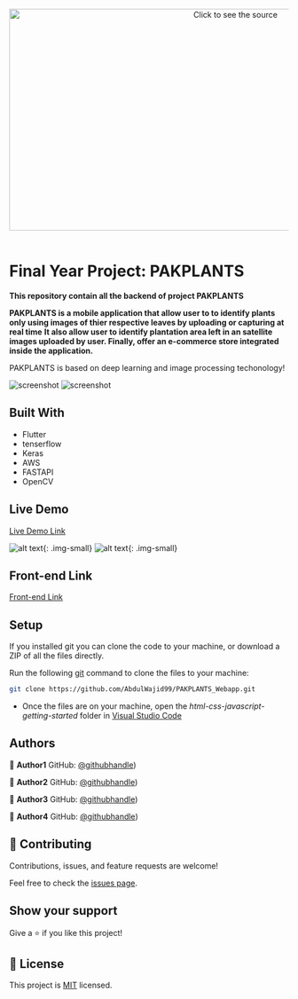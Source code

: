 <div align="center">
	<br>
	<a href="header.svg">
		<img src="header.svg" width="800" height="400" alt="Click to see the source">
	</a>
	<br>
</div>
<br>


# Final Year Project: PAKPLANTS

**This repository contain all the backend of project PAKPLANTS**

**PAKPLANTS  is a mobile application that allow user to to identify plants only using images of thier respective leaves by uploading or capturing at real time**
**It also allow user to identify plantation area left in an satellite images uploaded by user. Finally, offer an e-commerce store integrated inside the application.**

PAKPLANTS is based on deep learning and image processing techonology!


![screenshot](static/image1.jpg)
![screenshot](static/image2.jpg)


## Built With

- Flutter
- tenserflow
- Keras
- AWS
- FASTAPI
- OpenCV


## Live Demo

[Live Demo Link]()

![alt text](static/image3.jpg){: .img-small} 
![alt text](static/image4.jpg){: .img-small} 

## Front-end Link

[Front-end Link](https://github.com/owaisalimemon/pakplants_fyp.git)



## Setup

If you installed git you can clone the code to your machine, or download a ZIP of all the files directly.

Run the following [git](https://git-scm.com/downloads) command to clone the files to your machine:

```bash
git clone https://github.com/AbdulWajid99/PAKPLANTS_Webapp.git
```

- Once the files are on your machine, open the _html-css-javascript-getting-started_ folder in [Visual Studio Code](https://code.visualstudio.com/)



## Authors


👤 **Author1** GitHub: [@githubhandle](https://github.com/AbdulWajid99))

👤 **Author2** GitHub: [@githubhandle](https://github.com/walikhan226))

👤 **Author3** GitHub: [@githubhandle](https://github.com/Sohaib1497))

👤 **Author4** GitHub: [@githubhandle](https://github.com/owaisalimemon))


## 🤝 Contributing

Contributions, issues, and feature requests are welcome!

Feel free to check the [issues page](../../issues/).

## Show your support

Give a ⭐️ if you like this project!


## 📝 License

This project is [MIT](LICENSE.txt) licensed.

